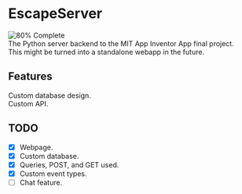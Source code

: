 # EscapeServer
![80% Complete](https://progress-bar.xyz/80)\
The Python server backend to the MIT App Inventor App final project.\
This might be turned into a standalone webapp in the future.

## Features
Custom database design.\
Custom API.

## TODO
- [x] Webpage.
- [x] Custom database.
- [x] Queries, POST, and GET used.
- [x] Custom event types.
- [ ] Chat feature.